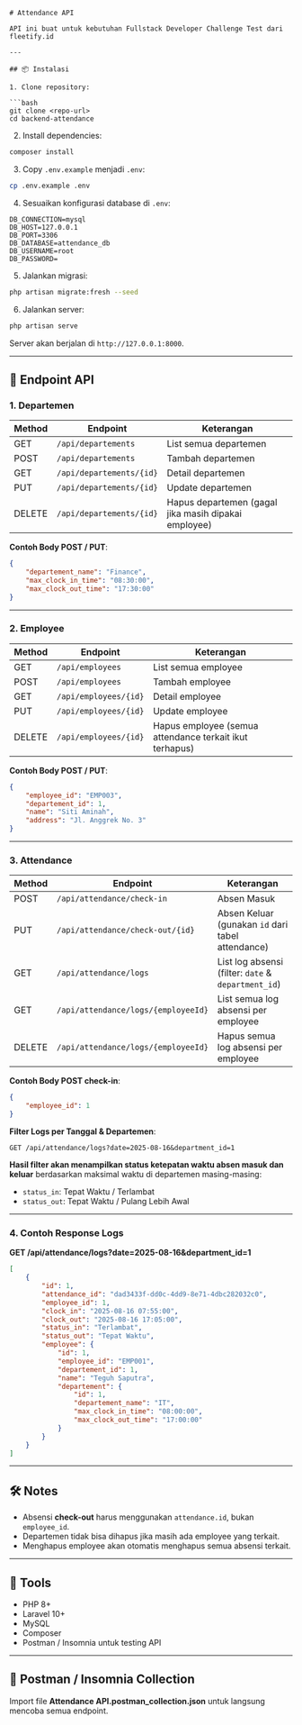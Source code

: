 ````
# Attendance API

API ini buat untuk kebutuhan Fullstack Developer Challenge Test dari fleetify.id

---

## 📦 Instalasi

1. Clone repository:

```bash
git clone <repo-url>
cd backend-attendance
````

2. Install dependencies:

```bash
composer install
```

3. Copy `.env.example` menjadi `.env`:

```bash
cp .env.example .env
```

4. Sesuaikan konfigurasi database di `.env`:

```
DB_CONNECTION=mysql
DB_HOST=127.0.0.1
DB_PORT=3306
DB_DATABASE=attendance_db
DB_USERNAME=root
DB_PASSWORD=
```

5. Jalankan migrasi:

```bash
php artisan migrate:fresh --seed
```

6. Jalankan server:

```bash
php artisan serve
```

Server akan berjalan di `http://127.0.0.1:8000`.

---

## 🔄 Endpoint API

### 1. Departemen

| Method | Endpoint                 | Keterangan                                           |
| ------ | ------------------------ | ---------------------------------------------------- |
| GET    | `/api/departements`      | List semua departemen                                |
| POST   | `/api/departements`      | Tambah departemen                                    |
| GET    | `/api/departements/{id}` | Detail departemen                                    |
| PUT    | `/api/departements/{id}` | Update departemen                                    |
| DELETE | `/api/departements/{id}` | Hapus departemen (gagal jika masih dipakai employee) |

**Contoh Body POST / PUT**:

```json
{
    "departement_name": "Finance",
    "max_clock_in_time": "08:30:00",
    "max_clock_out_time": "17:30:00"
}
```

---

### 2. Employee

| Method | Endpoint              | Keterangan                                              |
| ------ | --------------------- | ------------------------------------------------------- |
| GET    | `/api/employees`      | List semua employee                                     |
| POST   | `/api/employees`      | Tambah employee                                         |
| GET    | `/api/employees/{id}` | Detail employee                                         |
| PUT    | `/api/employees/{id}` | Update employee                                         |
| DELETE | `/api/employees/{id}` | Hapus employee (semua attendance terkait ikut terhapus) |

**Contoh Body POST / PUT**:

```json
{
    "employee_id": "EMP003",
    "departement_id": 1,
    "name": "Siti Aminah",
    "address": "Jl. Anggrek No. 3"
}
```

---

### 3. Attendance

| Method | Endpoint                            | Keterangan                                          |
| ------ | ----------------------------------- | --------------------------------------------------- |
| POST   | `/api/attendance/check-in`          | Absen Masuk                                         |
| PUT    | `/api/attendance/check-out/{id}`    | Absen Keluar (gunakan `id` dari tabel attendance)   |
| GET    | `/api/attendance/logs`              | List log absensi (filter: `date` & `department_id`) |
| GET    | `/api/attendance/logs/{employeeId}` | List semua log absensi per employee                 |
| DELETE | `/api/attendance/logs/{employeeId}` | Hapus semua log absensi per employee                |

**Contoh Body POST check-in**:

```json
{
    "employee_id": 1
}
```

**Filter Logs per Tanggal & Departemen**:

```
GET /api/attendance/logs?date=2025-08-16&department_id=1
```

**Hasil filter akan menampilkan status ketepatan waktu absen masuk dan keluar** berdasarkan maksimal waktu di departemen masing-masing:

-   `status_in`: Tepat Waktu / Terlambat
-   `status_out`: Tepat Waktu / Pulang Lebih Awal

---

### 4. Contoh Response Logs

**GET /api/attendance/logs?date=2025-08-16&department_id=1**

```json
[
    {
        "id": 1,
        "attendance_id": "dad3433f-dd0c-4dd9-8e71-4dbc282032c0",
        "employee_id": 1,
        "clock_in": "2025-08-16 07:55:00",
        "clock_out": "2025-08-16 17:05:00",
        "status_in": "Terlambat",
        "status_out": "Tepat Waktu",
        "employee": {
            "id": 1,
            "employee_id": "EMP001",
            "departement_id": 1,
            "name": "Teguh Saputra",
            "departement": {
                "id": 1,
                "departement_name": "IT",
                "max_clock_in_time": "08:00:00",
                "max_clock_out_time": "17:00:00"
            }
        }
    }
]
```

---

## 🛠 Notes

-   Absensi **check-out** harus menggunakan `attendance.id`, bukan `employee_id`.
-   Departemen tidak bisa dihapus jika masih ada employee yang terkait.
-   Menghapus employee akan otomatis menghapus semua absensi terkait.

---

## 🔧 Tools

-   PHP 8+
-   Laravel 10+
-   MySQL
-   Composer
-   Postman / Insomnia untuk testing API

---

## 📌 Postman / Insomnia Collection

Import file **Attendance API.postman_collection.json** untuk langsung mencoba semua endpoint.

```

```
